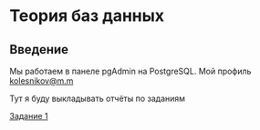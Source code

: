 # Теория баз данных
## Введение 
Мы работаем в панеле pgAdmin на PostgreSQL. Мой профиль kolesnikov@m.m 

Тут я буду выкладывать отчёты по заданиям

[Задание 1](task1/)
